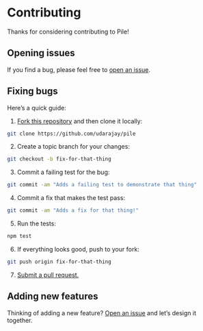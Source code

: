 # Contributing

Thanks for considering contributing to Pile!

## Opening issues

If you find a bug, please feel free to [open an issue](https://github.com/udarajay/pile/issues).

## Fixing bugs

Here’s a quick guide:

1. [Fork this repository](https://github.com/udarajay/pile/fork) and then clone it locally:

```bash
git clone https://github.com/udarajay/pile
```

2. Create a topic branch for your changes:

```bash
git checkout -b fix-for-that-thing
```

3. Commit a failing test for the bug:

```bash
git commit -am "Adds a failing test to demonstrate that thing"
```

4. Commit a fix that makes the test pass:

```bash
git commit -am "Adds a fix for that thing!"
```

5. Run the tests:

```bash
npm test
```

6. If everything looks good, push to your fork:

```bash
git push origin fix-for-that-thing
```

7. [Submit a pull request.](https://help.github.com/articles/creating-a-pull-request)

## Adding new features

Thinking of adding a new feature? [Open an issue](https://github.com/udarajay/pile/issues) and let’s design it together.

